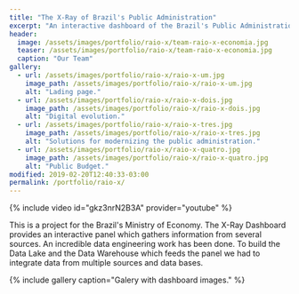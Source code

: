 ```yaml
---
title: "The X-Ray of Brazil's Public Administration"
excerpt: "An interactive dashboard of the Brazil's Public Administration."
header:
  image: /assets/images/portfolio/raio-x/team-raio-x-economia.jpg
  teaser: /assets/images/portfolio/raio-x/team-raio-x-economia.jpg
  caption: "Our Team"
gallery:
  - url: /assets/images/portfolio/raio-x/raio-x-um.jpg
    image_path: /assets/images/portfolio/raio-x/raio-x-um.jpg
    alt: "Lading page."
  - url: /assets/images/portfolio/raio-x/raio-x-dois.jpg
    image_path: /assets/images/portfolio/raio-x/raio-x-dois.jpg
    alt: "Digital evolution."
  - url: /assets/images/portfolio/raio-x/raio-x-tres.jpg
    image_path: /assets/images/portfolio/raio-x/raio-x-tres.jpg
    alt: "Solutions for modernizing the public administration."
  - url: /assets/images/portfolio/raio-x/raio-x-quatro.jpg
    image_path: /assets/images/portfolio/raio-x/raio-x-quatro.jpg
    alt: "Public Budget."
modified: 2019-02-20T12:40:33-03:00
permalink: /portfolio/raio-x/
---
```


{% include video id="gkz3nrN2B3A" provider="youtube" %}

This is a project for the Brazil's Ministry of Economy. The X-Ray Dashboard provides an interactive panel which gathers information from several sources. An incredible data engineering work has been done. To build the Data Lake and the Data Warehouse which feeds the panel we had to integrate data from multiple sources and data bases.

{% include gallery caption="Galery with dashboard images." %}

